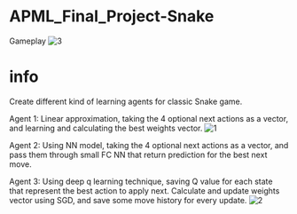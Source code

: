 # APML_Final_Project-Snake
Gameplay
![‏‏3](https://user-images.githubusercontent.com/44048156/61821907-07f3f500-ae61-11e9-8547-3064479153a0.JPG)
# info

Create different kind of learning agents for classic Snake game.

Agent 1: Linear approximation, taking the 4 optional next actions as a vector, and learning and calculating the best weights vector.
![‏‏1](https://user-images.githubusercontent.com/44048156/61821905-075b5e80-ae61-11e9-9976-2f8606e0e517.JPG)

Agent 2: Using NN model, taking the 4 optional next actions as a vector, and pass them through small FC NN that return prediction for the best next move.

Agent 3:  Using deep q learning technique, saving Q value for each state that represent the best action to apply next. Calculate and update weights vector using SGD, and save some move history for every update. 
![‏‏2](https://user-images.githubusercontent.com/44048156/61821906-07f3f500-ae61-11e9-9da4-d71a314495ee.JPG)




